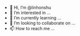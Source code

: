 - 👋 Hi, I’m @linhonshu
- 👀 I’m interested in ...
- 🌱 I’m currently learning ...
- 💞️ I’m looking to collaborate on ...
- 📫 How to reach me ...

<!---
linhonshu/linhonshu is a ✨ special ✨ repository because its `README.md` (this file) appears on your GitHub profile.
You can click the Preview link to take a look at your changes.
--->
